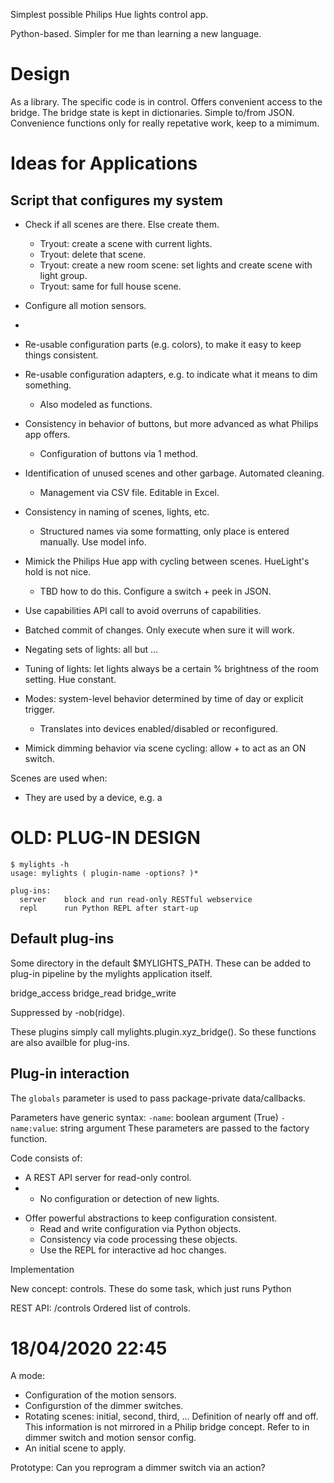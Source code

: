 Simplest possible Philips Hue lights control app.


Python-based. Simpler for me than learning a new language.


# Design
As a library. The specific code is in control.
Offers convenient access to the bridge.
The bridge state is kept in dictionaries. Simple to/from JSON.
Convenience functions only for really repetative work, keep to a mimimum.



# Ideas for Applications

## Script that configures my system

* Check if all scenes are there. Else create them.
  - Tryout: create a scene with current lights.
  - Tryout: delete that scene.
  - Tryout: create a new room scene: set lights and create scene with light group.
  - Tryout: same for full house scene.
* Configure all motion sensors.
* 

* Re-usable configuration parts (e.g. colors), to make it easy to keep things consistent.
* Re-usable configuration adapters, e.g. to indicate what it means to dim something.
  - Also modeled as functions.
* Consistency in behavior of buttons, but more advanced as what Philips app offers.
  - Configuration of buttons via 1 method.
* Identification of unused scenes and other garbage. Automated cleaning.
  - Management via CSV file. Editable in Excel.
* Consistency in naming of scenes, lights, etc.
  - Structured names via some formatting, only place is entered manually. Use model info.
* Mimick the Philips Hue app with cycling between scenes. HueLight's hold is not nice.
  - TBD how to do this. Configure a switch + peek in JSON.
* Use capabilities API call to avoid overruns of capabilities.
* Batched commit of changes. Only execute when sure it will work.
* Negating sets of lights: all but ...

* Tuning of lights: let lights always be a certain % brightness of the room setting. Hue constant.

* Modes: system-level behavior determined by time of day or explicit trigger.
  - Translates into devices enabled/disabled or reconfigured.

* Mimick dimming behavior via scene cycling: allow + to act as an ON switch.

Scenes are used when:
* They are used by a device, e.g. a 







# OLD: PLUG-IN DESIGN

```
$ mylights -h
usage: mylights ( plugin-name -options? )*

plug-ins:
  server    block and run read-only RESTful webservice
  repl      run Python REPL after start-up

```

## Default plug-ins
Some directory in the default $MYLIGHTS_PATH.
These can be added to plug-in pipeline by the mylights application itself.

bridge_access
bridge_read
bridge_write

Suppressed by -nob(ridge).

These plugins simply call mylights.plugin.xyz_bridge(). So these functions are also availble for plug-ins.

## Plug-in interaction
The `globals` parameter is used to pass package-private data/callbacks.

Parameters have generic syntax:
`-name`: boolean argument (True)
`-name:value`: string argument
These parameters are passed to the factory function.


Code consists of:
- A REST API server for read-only control.
- 
  - No configuration or detection of new lights.
* Offer powerful abstractions to keep configuration consistent.
  - Read and write configuration via Python objects.
  - Consistency via code processing these objects.
  - Use the REPL for interactive ad hoc changes.

Implementation 

New concept: controls.
These do some task, which just runs Python 

REST API:
/controls
Ordered list of controls.







# 18/04/2020 22:45

A mode:
- Configuration of the motion sensors.
- Configurstion of the dimmer switches.
- Rotating scenes: initial, second, third, ...
  Definition of nearly off and off.
  This information is not mirrored in a Philip bridge concept.
  Refer to in dimmer switch and motion sensor config.
- An initial scene to apply.

Prototype:
Can you reprogram a dimmer switch via an action?